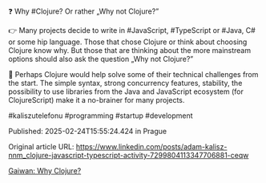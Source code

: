 ❓ Why #Clojure? Or rather „Why not Clojure?”


👉 Many projects decide to write in #JavaScript, #TypeScript or #Java, C# or some hip language. Those that chose Clojure or think about choosing Clojure know why. But those that are thinking about the more mainstream options should also ask the question „Why not Clojure?”


🧐 Perhaps Clojure would help solve some of their technical challenges from the start. The simple syntax, strong concurrency features, stability, the possibility to use libraries from the Java and JavaScript ecosystem (for ClojureScript) make it a no-brainer for many projects.


#kaliszutelefonu #programming #startup #development


Published: 2025-02-24T15:55:24.424 in Prague

Original article URL: https://www.linkedin.com/posts/adam-kalisz-nnm_clojure-javascript-typescript-activity-7299804113347706881-ceqw

[Gaiwan: Why Clojure?](./media/why-clojure.png)